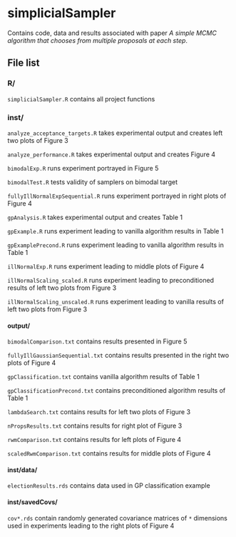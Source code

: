 # simplicialSampler
Contains code, data and results associated with paper _A simple MCMC algorithm that chooses from multiple proposals at each step_.

## File list

### R/

`simplicialSampler.R` contains all project functions

### inst/

`analyze_acceptance_targets.R` takes experimental output and creates left two plots of Figure 3

`analyze_performance.R` takes experimental output and creates Figure 4

`bimodalExp.R` runs experiment portrayed in Figure 5

`bimodalTest.R` tests validity of samplers on bimodal target

`fullyIllNormalExpSequential.R` runs experiment portrayed in right plots of Figure 4

`gpAnalysis.R`  takes experimental output and creates Table 1

`gpExample.R` runs experiment leading to vanilla algorithm results in Table 1

`gpExamplePrecond.R` runs experiment leading to vanilla algorithm results in Table 1

`illNormalExp.R` runs experiment leading to middle plots of Figure 4

`illNormalScaling_scaled.R` runs experiment leading to preconditioned results of left two plots from Figure 3

`illNormalScaling_unscaled.R` runs experiment leading to vanilla results of left two plots from Figure 3







#### output/
`bimodalComparison.txt` contains results presented in Figure 5

`fullyIllGaussianSequential.txt` contains results presented in the right two plots of Figure 4

`gpClassification.txt` contains vanilla algorithm results of Table 1

`gpClassificationPrecond.txt` contains preconditioned algorithm results of Table 1

`lambdaSearch.txt` contains results for left two plots of Figure 3

`nPropsResults.txt` contains results for right plot of Figure 3

`rwmComparison.txt` contains results for left plots of Figure 4

`scaledRwmComparison.txt` contains results for middle plots of Figure 4

#### inst/data/
`electionResults.rds` contains data used in GP classification example

#### inst/savedCovs/
`cov*.rds` contain randomly generated covariance matrices of `*` dimensions used in experiments leading to the right plots of Figure 4
